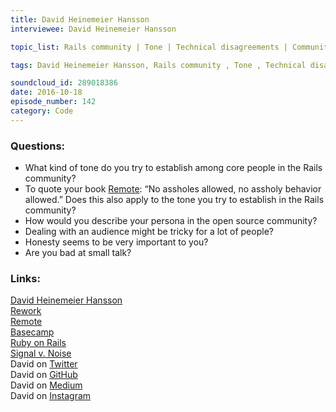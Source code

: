 ```yaml
--- 
title: David Heinemeier Hansson
interviewee: David Heinemeier Hansson

topic_list: Rails community | Tone | Technical disagreements | Community policing | Ungratefulness | No assholes allowed | Basecamp | Open source persona | Aspirations | Guarding motivations | Dealing with audiences | Pressure | Honesty | Diverse opinions | Small talk

tags: David Heinemeier Hansson, Rails community , Tone , Technical disagreements , Community policing , Ungratefulness , No assholes allowed , Basecamp , Open source persona , Aspirations , Guarding motivations , Dealing with audiences , Pressure , Honesty , Diverse opinions , Small talk

soundcloud_id: 289018386
date: 2016-10-18
episode_number: 142
category: Code
---
```


### Questions:

- What kind of tone do you try to establish among core people in the Rails community?
- To quote your book [Remote](http://37signals.com/remote/): “No assholes allowed, no assholy behavior allowed.” Does this also apply to the tone you try to establish in the Rails community?
- How would you describe your persona in the open source community?
- Dealing with an audience might be tricky for a lot of people?
- Honesty seems to be very important to you?
- Are you bad at small talk?

### Links:

[David Heinemeier Hansson](http://david.heinemeierhansson.com/)<br>
[Rework](http://37signals.com/rework/)<br>
[Remote](http://37signals.com/remote/)<br>
[Basecamp](https://basecamp.com/)<br>
[Ruby on Rails](http://rubyonrails.org/)<br>
[Signal v. Noise](https://m.signalvnoise.com/)<br>
David on [Twitter](https://twitter.com/dhh)<br>
David on [GitHub](https://github.com/dhh)<br>
David on [Medium](https://medium.com/@dhh)<br>
David on [Instagram](https://www.instagram.com/dhh79/)<br>

